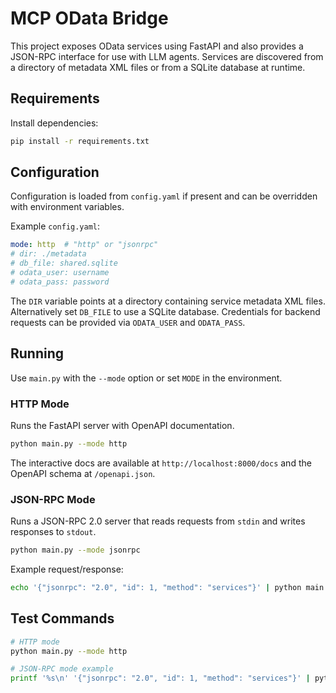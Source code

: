 # MCP OData Bridge

This project exposes OData services using FastAPI and also provides a JSON-RPC interface for use with LLM agents. Services are discovered from a directory of metadata XML files or from a SQLite database at runtime.

## Requirements

Install dependencies:

```bash
pip install -r requirements.txt
```

## Configuration

Configuration is loaded from `config.yaml` if present and can be overridden with environment variables.

Example `config.yaml`:

```yaml
mode: http  # "http" or "jsonrpc"
# dir: ./metadata
# db_file: shared.sqlite
# odata_user: username
# odata_pass: password
```

The `DIR` variable points at a directory containing service metadata XML files. Alternatively set `DB_FILE` to use a SQLite database. Credentials for backend requests can be provided via `ODATA_USER` and `ODATA_PASS`.

## Running

Use `main.py` with the `--mode` option or set `MODE` in the environment.

### HTTP Mode

Runs the FastAPI server with OpenAPI documentation.

```bash
python main.py --mode http
```

The interactive docs are available at `http://localhost:8000/docs` and the OpenAPI schema at `/openapi.json`.

### JSON-RPC Mode

Runs a JSON-RPC 2.0 server that reads requests from `stdin` and writes responses to `stdout`.

```bash
python main.py --mode jsonrpc
```

Example request/response:

```bash
echo '{"jsonrpc": "2.0", "id": 1, "method": "services"}' | python main.py --mode jsonrpc
```

## Test Commands

```bash
# HTTP mode
python main.py --mode http

# JSON-RPC mode example
printf '%s\n' '{"jsonrpc": "2.0", "id": 1, "method": "services"}' | python main.py --mode jsonrpc
```

